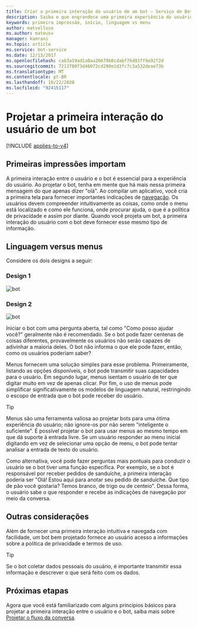 ```yaml
---
title: Criar a primeira interação do usuário de um bot – Serviço de Bot
description: Saiba o que engrandece uma primeira experiência do usuário e como projetar os bots para obter êxito.
keywords: primeira impressão, início, linguagem vs menu
author: matvelloso
ms.author: mateusv
manager: kamrani
ms.topic: article
ms.service: bot-service
ms.date: 12/13/2017
ms.openlocfilehash: cab3a19ad1a0aa26679b0cdabf76d91ff9a92f2d
ms.sourcegitcommit: 7213780f3d46072cd290e1d3fc7c3a532deae73b
ms.translationtype: MT
ms.contentlocale: pt-BR
ms.lasthandoff: 10/22/2020
ms.locfileid: "92415117"
---
```

# <a name="design-a-bots-first-user-interaction"></a>Projetar a primeira interação do usuário de um bot

[!INCLUDE [applies-to-v4](includes/applies-to-v4-current.md)]

## <a name="first-impressions-matter"></a>Primeiras impressões importam

A primeira interação entre o usuário e o bot é essencial para a experiência do usuário. Ao projetar o bot, tenha em mente que há mais nessa primeira mensagem do que apenas dizer "olá". Ao compilar um aplicativo, você cria a primeira tela para fornecer importantes indicações de [navegação](bot-service-design-navigation.md). Os usuários devem compreender intuitivamente as coisas, como onde o menu está localizado e como ele funciona, onde procurar ajuda, o que é a política de privacidade e assim por diante. Quando você projeta um bot, a primeira interação do usuário com o bot deve fornecer esse mesmo tipo de informação. 

## <a name="language-versus-menus"></a>Linguagem versus menus 

Considere os dois designs a seguir:

### <a name="design-1"></a>Design 1

![bot](~/media/bot-service-design-first-interaction/hello1.png)


### <a name="design-2"></a>Design 2

![bot](~/media/bot-service-design-first-interaction/hello2.png)

Iniciar o bot com uma pergunta aberta, tal como "Como posso ajudar você?" geralmente não é recomendado. Se o bot pode fazer centenas de coisas diferentes, provavelmente os usuários não serão capazes de adivinhar a maioria deles. O bot não informa o que ele pode fazer, então, como os usuários poderiam saber?

Menus fornecem uma solução simples para esse problema. Primeiramente, listando as opções disponíveis, o bot pode transmitir suas capacidades para o usuário. Em segundo lugar, menus isentam o usuário de ter que digitar muito em vez de apenas clicar. Por fim, o uso de menus pode simplificar significativamente os modelos de linguagem natural, restringindo o escopo de entrada que o bot pode receber do usuário. 

> [!TIP]
> Menus são uma ferramenta valiosa ao projetar bots para uma ótima experiência do usuário; não ignore-os por não serem "inteligente o suficiente". É possível projetar o bot para usar menus ao mesmo tempo em que dá suporte à entrada livre. Se um usuário responder ao menu inicial digitando em vez de selecionar uma opção de menu, o bot pode tentar analisar a entrada de texto do usuário. 

Como alternativa, você pode fazer perguntas mais pontuais para conduzir o usuário se o bot tiver uma função específica. Por exemplo, se o bot é responsável por receber pedidos de sanduíche, a primeira interação poderia ser "Olá! Estou aqui para anotar seu pedido de sanduíche. Que tipo de pão você gostaria? Temos branco, de trigo ou de centeio". Dessa forma, o usuário sabe o que responder e recebe as indicações de navegação por meio da conversa.

## <a name="other-considerations"></a>Outras considerações

Além de fornecer uma primeira interação intuitiva e navegada com facilidade, um bot bem projetado fornece ao usuário acesso a informações sobre a política de privacidade e termos de uso. 

> [!TIP]
> Se o bot coletar dados pessoais do usuário, é importante transmitir essa informação e descrever o que será feito com os dados.

## <a name="next-steps"></a>Próximas etapas

Agora que você está familiarizado com alguns princípios básicos para projetar a primeira interação entre o usuário e o bot, saiba mais sobre [Projetar o fluxo da conversa](~/bot-service-design-conversation-flow.md).

